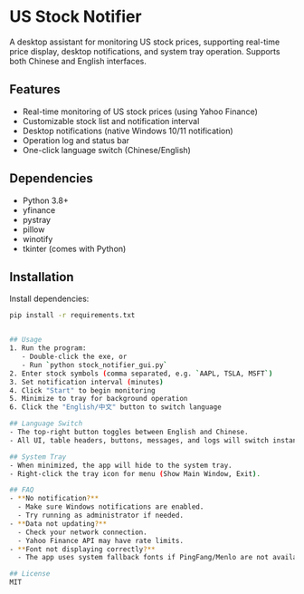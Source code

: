 # US Stock Notifier

A  desktop assistant for monitoring US stock prices, supporting real-time price display, desktop notifications, and system tray operation. Supports both Chinese and English interfaces.

## Features
- Real-time monitoring of US stock prices (using Yahoo Finance)
- Customizable stock list and notification interval
- Desktop notifications (native Windows 10/11 notification)
- Operation log and status bar
- One-click language switch (Chinese/English)

## Dependencies
- Python 3.8+
- yfinance
- pystray
- pillow
- winotify
- tkinter (comes with Python)

## Installation
Install dependencies:
```bash
pip install -r requirements.txt


## Usage
1. Run the program:
   - Double-click the exe, or
   - Run `python stock_notifier_gui.py`
2. Enter stock symbols (comma separated, e.g. `AAPL, TSLA, MSFT`)
3. Set notification interval (minutes)
4. Click "Start" to begin monitoring
5. Minimize to tray for background operation
6. Click the "English/中文" button to switch language

## Language Switch
- The top-right button toggles between English and Chinese.
- All UI, table headers, buttons, messages, and logs will switch instantly.

## System Tray
- When minimized, the app will hide to the system tray.
- Right-click the tray icon for menu (Show Main Window, Exit).

## FAQ
- **No notification?**
  - Make sure Windows notifications are enabled.
  - Try running as administrator if needed.
- **Data not updating?**
  - Check your network connection.
  - Yahoo Finance API may have rate limits.
- **Font not displaying correctly?**
  - The app uses system fallback fonts if PingFang/Menlo are not available.

## License
MIT 
